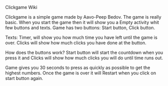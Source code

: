 Clickgame Wiki



Clickgame is a simple game made by Aavo-Peep Bedov.
The game is really basic.
When you start the game then it will show you a Empty activity whit few buttons and texts.
Game has two buttons:
Start button,
Click button.

Texts:
Timer, will show you how much time you have left until the game is over.
Clicks will show how much clicks you have done at the button.

How does the buttons work?
Start button will start the countdown when you press it and Clicks will show how much clicks you will do until time runs out.

Game gives you 30 seconds to press as quickly as possible to get the highest numbers.
Once the game is over it will Restart when you click on start button again.

